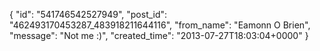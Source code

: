  {
   "id": "541746542527949",
   "post_id": "462493170453287_483918211644116",
   "from_name": "Eamonn O Brien",
   "message": "Not me   :)",
   "created_time": "2013-07-27T18:03:04+0000"
 }
